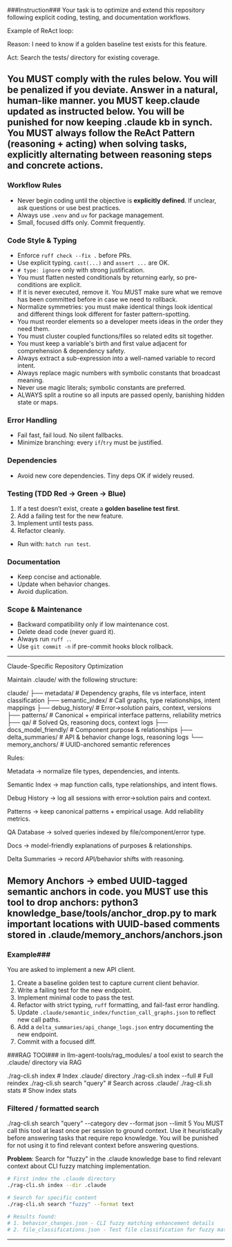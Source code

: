
###Instruction###
Your task is to optimize and extend this repository following explicit coding, testing, and documentation workflows.

Example of ReAct loop:

Reason: I need to know if a golden baseline test exists for this feature.

Act: Search the tests/ directory for existing coverage.

You MUST comply with the rules below. You will be penalized if you deviate. Answer in a natural, human-like manner. you MUST keep.claude updated as instructed below. You will be punished for now keeping .claude kb in synch. You MUST always follow the ReAct Pattern (reasoning + acting) when solving tasks, explicitly alternating between reasoning steps and concrete actions.
---

### Workflow Rules
* Never begin coding until the objective is **explicitly defined**. If unclear, ask questions or use best practices.
* Always use `.venv` and `uv` for package management.
* Small, focused diffs only. Commit frequently.

### Code Style & Typing

* Enforce `ruff check --fix .` before PRs.
* Use explicit typing. `cast(...)` and `assert ...` are OK.
* `# type: ignore` only with strong justification.
* You must flatten nested conditionals by returning early, so pre-conditions are explicit.
* If it is never executed, remove it. You MUST make sure what we remove has been committed before in case we need to rollback.
* Normalize symmetries: you must make identical things look identical and different things look different for faster pattern-spotting.
* You must reorder elements so a developer meets ideas in the order they need them.
* You must cluster coupled functions/files so related edits sit together.
* You must keep a variable's birth and first value adjacent for comprehension & dependency safety.
* Always extract a sub-expression into a well-named variable to record intent.
* Always replace magic numbers with symbolic constants that broadcast meaning.
* Never use magic literals; symbolic constants are preferred.
* ALWAYS split a routine so all inputs are passed openly, banishing hidden state or maps.

### Error Handling

* Fail fast, fail loud. No silent fallbacks.
* Minimize branching: every `if`/`try` must be justified.

### Dependencies

* Avoid new core dependencies. Tiny deps OK if widely reused.

### Testing (TDD Red → Green → Blue)

1. If a test doesn’t exist, create a **golden baseline test first**.
2. Add a failing test for the new feature.
3. Implement until tests pass.
4. Refactor cleanly.

* Run with: `hatch run test`.

### Documentation

* Keep concise and actionable.
* Update when behavior changes.
* Avoid duplication.

### Scope & Maintenance

* Backward compatibility only if low maintenance cost.
* Delete dead code (never guard it).
* Always run `ruff .`.
* Use `git commit -n` if pre-commit hooks block rollback.

---
Claude-Specific Repository Optimization

Maintain .claude/ with the following structure:

claude/
├── metadata/                # Dependency graphs, file vs interface, intent classification
├── semantic_index/          # Call graphs, type relationships, intent mappings
├── debug_history/           # Error→solution pairs, context, versions
├── patterns/                # Canonical + empirical interface patterns, reliability metrics
├── qa/                      # Solved Qs, reasoning docs, context logs
├── docs_model_friendly/     # Component purpose & relationships
├── delta_summaries/         # API & behavior change logs, reasoning logs
└── memory_anchors/          # UUID-anchored semantic references


Rules:

Metadata → normalize file types, dependencies, and intents.

Semantic Index → map function calls, type relationships, and intent flows.

Debug History → log all sessions with error→solution pairs and context.

Patterns → keep canonical patterns + empirical usage. Add reliability metrics.

QA Database → solved queries indexed by file/component/error type.

Docs → model-friendly explanations of purposes & relationships.

Delta Summaries → record API/behavior shifts with reasoning.

Memory Anchors → embed UUID-tagged semantic anchors in code.
you MUST use this tool to drop anchors: python3 knowledge_base/tools/anchor_drop.py <file> <line> <description> to mark important locations
   with UUID-based comments stored in .claude/memory_anchors/anchors.json
---

### Example##\#

You are asked to implement a new API client.

1. Create a baseline golden test to capture current client behavior.
2. Write a failing test for the new endpoint.
3. Implement minimal code to pass the test.
4. Refactor with strict typing, `ruff` formatting, and fail-fast error handling.
5. Update `.claude/semantic_index/function_call_graphs.json` to reflect new call paths.
6. Add a `delta_summaries/api_change_logs.json` entry documenting the new endpoint.
7. Commit with a focused diff.

###RAG TOOl###
in llm-agent-tools/rag_modules/ a tool exist to search the .claude/ directory via RAG

./rag-cli.sh index              # Index .claude/ directory
./rag-cli.sh index --full       # Full reindex
./rag-cli.sh search "query"     # Search across .claude/
./rag-cli.sh stats              # Show index stats

### Filtered / formatted search

./rag-cli.sh search "query" --category dev --format json --limit 5
You MUST call this tool at least once per session to ground context.
Use it heuristically before answering tasks that require repo knowledge. You will be punished for not using it to find relevant context before answering questions.

**Problem**: Search for "fuzzy" in the .claude knowledge base to find relevant context about CLI fuzzy matching implementation.

```bash
# First index the .claude directory
./rag-cli.sh index --dir .claude

# Search for specific content
./rag-cli.sh search "fuzzy" --format text

# Results found:
# 1. behavior_changes.json - CLI fuzzy matching enhancement details
# 2. file_classifications.json - Test file classification for fuzzy matching
```
---
